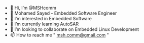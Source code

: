 - 👋 Hi, I’m @MSHcomm
- 👋 Mohamed Sayed - Embedded Software Engineer
- 👀 I’m interested in Embedded Software
- 🌱 I’m currently learning AutoSAR
- 💞️ I’m looking to collaborate on Embedded Linux Development
- 📫 How to reach me " msh.comm@gmail.com "

<!---
MSHcomm/MSHcomm is a ✨ special ✨ repository because its `README.md` (this file) appears on your GitHub profile.
You can click the Preview link to take a look at your changes.
--->

